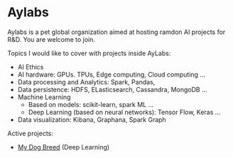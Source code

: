 # Aylabs

Aylabs is a pet global organization aimed at hosting ramdon AI projects for R&D. You are welcome to join.

Topics I would like to cover with projects inside AyLabs:

* AI Ethics
* AI hardware: GPUs. TPUs, Edge computing, Cloud computing ...
* Data processing and Analytics: Spark, Pandas, 
* Data persistence: HDFS, ELasticsearch, Cassandra, MongoDB ...
* Machine Learning
  * Based on models: scikit-learn, spark ML ...
  * Deep Learning (based on neural networks): Tensor Flow, Keras ...
 * Data visualization: Kibana, Graphana, Spark Graph

Active projects:

* [My Dog Breed](https://github.com/aylabs/mydogbreed) (Deep Learning)